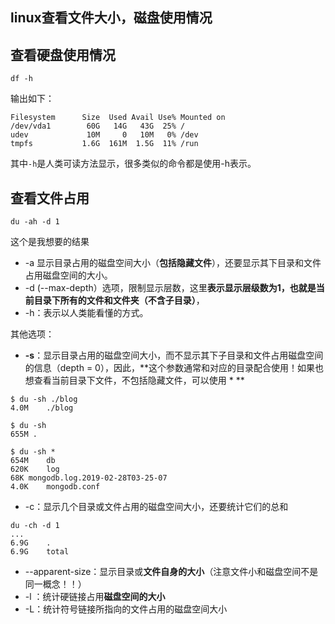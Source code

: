 ## linux查看文件大小，磁盘使用情况

## 查看硬盘使用情况

```
df -h
```

输出如下：

```
Filesystem      Size  Used Avail Use% Mounted on
/dev/vda1        60G   14G   43G  25% /
udev             10M     0   10M   0% /dev
tmpfs           1.6G  161M  1.5G  11% /run
```

其中`-h`是人类可读方法显示，很多类似的命令都是使用-h表示。

## 查看文件占用

```
du -ah -d 1
```

这个是我想要的结果  

- -a 显示目录占用的磁盘空间大小（**包括隐藏文件**），还要显示其下目录和文件占用磁盘空间的大小。
- -d (--max-depth）选项，限制显示层数，这里**表示显示层级数为1，也就是当前目录下所有的文件和文件夹（不含子目录）**，
- -h：表示以人类能看懂的方式。

其他选项：

-  **-s**：显示目录占用的磁盘空间大小，而不显示其下子目录和文件占用磁盘空间的信息（depth = 0），因此，**这个参数通常和对应的目录配合使用！如果也想查看当前目录下文件，不包括隐藏文件，可以使用 * **

```shell
$ du -sh ./blog
4.0M	./blog

$ du -sh
655M .

$ du -sh *
654M	db
620K	log
68K	mongodb.log.2019-02-28T03-25-07
4.0K	mongodb.conf
```

-  -c：显示几个目录或文件占用的磁盘空间大小，还要统计它们的总和

```
du -ch -d 1
...
6.9G	.
6.9G	total
```

-  --apparent-size：显示目录或**文件自身的大小**（注意文件小和磁盘空间不是同一概念！！）
-  -l ：统计硬链接占用**磁盘空间的大小**
-  -L：统计符号链接所指向的文件占用的磁盘空间大小
